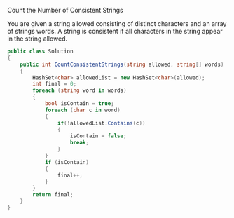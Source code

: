 Count the Number of Consistent Strings

You are given a string allowed consisting of distinct characters and an array of strings words.
A string is consistent if all characters in the string appear in the string allowed.

```csharp
public class Solution
{
    public int CountConsistentStrings(string allowed, string[] words)
    {
        HashSet<char> allowedList = new HashSet<char>(allowed);
        int final = 0;
        foreach (string word in words)
        {
            bool isContain = true;
            foreach (char c in word)
            {
                if(!allowedList.Contains(c))
                {
                    isContain = false;
                    break;
                }
            }
            if (isContain)
            {
                final++;
            }
        }
        return final;
    }
}
